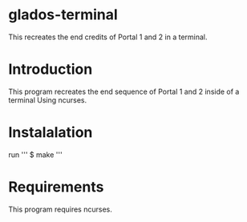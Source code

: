 # glados-terminal
This recreates the end credits of Portal 1 and 2 in a terminal.

# Introduction
  This program recreates the end sequence of Portal 1 and 2 inside of a terminal Using ncurses.
# Instalalation
  run
  '''
      $ make
  '''
# Requirements

  This program requires ncurses.
 
